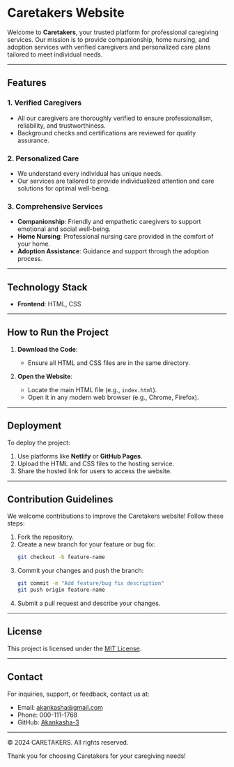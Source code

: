 # Caretakers Website

Welcome to **Caretakers**, your trusted platform for professional caregiving services. Our mission is to provide companionship, home nursing, and adoption services with verified caregivers and personalized care plans tailored to meet individual needs.

---

## Features

### 1. **Verified Caregivers**
- All our caregivers are thoroughly verified to ensure professionalism, reliability, and trustworthiness.
- Background checks and certifications are reviewed for quality assurance.

### 2. **Personalized Care**
- We understand every individual has unique needs.
- Our services are tailored to provide individualized attention and care solutions for optimal well-being.

### 3. **Comprehensive Services**
- **Companionship**: Friendly and empathetic caregivers to support emotional and social well-being.
- **Home Nursing**: Professional nursing care provided in the comfort of your home.
- **Adoption Assistance**: Guidance and support through the adoption process.

---

## Technology Stack
- **Frontend**: HTML, CSS

---

## How to Run the Project

1. **Download the Code**:
   - Ensure all HTML and CSS files are in the same directory.

2. **Open the Website**:
   - Locate the main HTML file (e.g., `index.html`).
   - Open it in any modern web browser (e.g., Chrome, Firefox).

---

## Deployment

To deploy the project:
1. Use platforms like **Netlify** or **GitHub Pages**.
2. Upload the HTML and CSS files to the hosting service.
3. Share the hosted link for users to access the website.

---

## Contribution Guidelines

We welcome contributions to improve the Caretakers website! Follow these steps:

1. Fork the repository.
2. Create a new branch for your feature or bug fix:
   ```bash
   git checkout -b feature-name
   ```
3. Commit your changes and push the branch:
   ```bash
   git commit -m "Add feature/bug fix description"
   git push origin feature-name
   ```
4. Submit a pull request and describe your changes.

---

## License

This project is licensed under the [MIT License](LICENSE).

---

## Contact

For inquiries, support, or feedback, contact us at:
- Email: akankasha@gmail.com
- Phone: 000-111-1768
- GitHub: [Akankasha-3](https://github.com/Akankasha-3)

---

© 2024 CARETAKERS. All rights reserved.

Thank you for choosing Caretakers for your caregiving needs!

